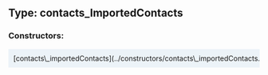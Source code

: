 ## Type: contacts\_ImportedContacts  

### Constructors:

<style>
.container {
    width: auto;
    overflow-x: auto;
    white-space: nowrap;
    background: #ecf3f8;
    padding: 10px;
}
</style>
<div class="container">
[contacts\_importedContacts](../constructors/contacts\_importedContacts.md)  

</div>